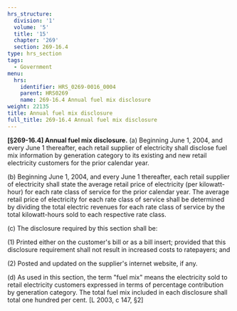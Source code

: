 ```yaml
---
hrs_structure:
  division: '1'
  volume: '5'
  title: '15'
  chapter: '269'
  section: 269-16.4
type: hrs_section
tags:
  - Government
menu:
  hrs:
    identifier: HRS_0269-0016_0004
    parent: HRS0269
    name: 269-16.4 Annual fuel mix disclosure
weight: 22135
title: Annual fuel mix disclosure
full_title: 269-16.4 Annual fuel mix disclosure
---
```

**[§269-16.4] Annual fuel mix disclosure.** (a) Beginning June 1, 2004, and every June 1 thereafter, each retail supplier of electricity shall disclose fuel mix information by generation category to its existing and new retail electricity customers for the prior calendar year.

(b) Beginning June 1, 2004, and every June 1 thereafter, each retail supplier of electricity shall state the average retail price of electricity (per kilowatt-hour) for each rate class of service for the prior calendar year. The average retail price of electricity for each rate class of service shall be determined by dividing the total electric revenues for each rate class of service by the total kilowatt-hours sold to each respective rate class.

(c) The disclosure required by this section shall be:

(1) Printed either on the customer's bill or as a bill insert; provided that this disclosure requirement shall not result in increased costs to ratepayers; and

(2) Posted and updated on the supplier's internet website, if any.

(d) As used in this section, the term "fuel mix" means the electricity sold to retail electricity customers expressed in terms of percentage contribution by generation category. The total fuel mix included in each disclosure shall total one hundred per cent. [L 2003, c 147, §2]